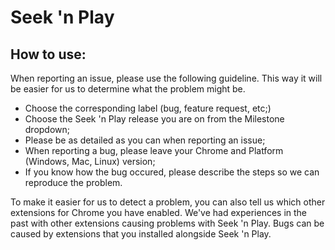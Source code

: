 # Seek 'n Play

## How to use:

When reporting an issue, please use the following guideline. This way it will be easier for us to determine what the problem might be.
- Choose the corresponding label (bug, feature request, etc;)
- Choose the Seek 'n Play release you are on from the Milestone dropdown;
- Please be as detailed as you can when reporting an issue;
- When reporting a bug, please leave your Chrome and Platform (Windows, Mac, Linux) version;
- If you know how the bug occured, please describe the steps so we can reproduce the problem.

To make it easier for us to detect a problem, you can also tell us which other extensions for Chrome you have enabled. We've had experiences in the past with other extensions causing problems with Seek 'n Play. Bugs can be caused by extensions that you installed alongside Seek 'n Play.
